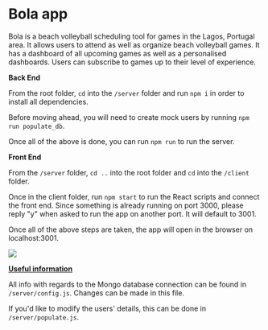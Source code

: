 # Bola app

Bola is a beach volleyball scheduling tool for games in the Lagos, Portugal area. It allows users to attend as well as organize beach volleyball games. It has a dashboard of all upcoming games as well as a personalised dashboards. Users can subscribe to games up to their level of experience. 

**Back End**

From the root folder, `cd` into the `/server` folder and run `npm i` in order to install all dependencies.

Before moving ahead, you will need to create mock users by running `npm run populate_db`.

Once all of the above is done, you can run `npm run` to run the server. 

**Front End**

From the `/server` folder, `cd ..` into the root folder and `cd` into the `/client` folder.

Once in the client folder, run `npm start` to run the React scripts and connect the front end. Since something is already running on port 3000, please reply "y" when asked to run the app on another port. It will default to 3001.

Once all of the above steps are taken, the app will open in the browser on localhost:3001.



![](C:\Users\elise\AppData\Roaming\marktext\images\2023-03-08-10-15-55-image.png)

<u>**Useful information**</u>

All info with regards to the Mongo database connection can be found in `/server/config.js`. Changes can be made in this file.

If you'd like to modify the users' details, this can be done in `/server/populate.js`.
